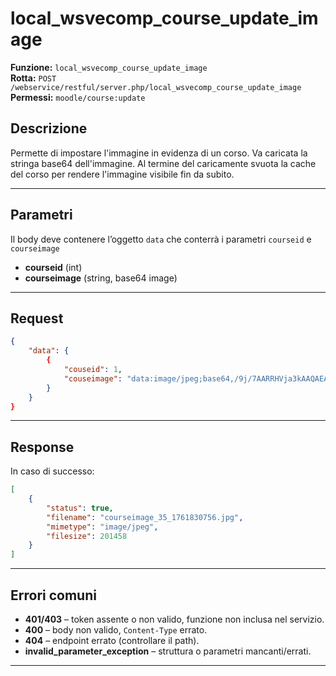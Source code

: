 # local_wsvecomp_course_update_image

**Funzione:** `local_wsvecomp_course_update_image`  
**Rotta:** `POST /webservice/restful/server.php/local_wsvecomp_course_update_image`  
**Permessi:** `moodle/course:update`

## Descrizione
Permette di impostare l'immagine in evidenza di un corso. Va caricata la stringa base64 dell'immagine.
Al termine del caricamente svuota la cache del corso per rendere l'immagine visibile fin da subito.

---

## Parametri

Il body deve contenere l’oggetto `data` che conterrà i parametri `courseid` e `courseimage`

- **courseid** (int)
- **courseimage** (string, base64 image)

---

## Request

```json
{
    "data": {
        {
            "couseid": 1,
            "couseimage": "data:image/jpeg;base64,/9j/7AARRHVja3kAAQAEAAAABgAA/+4ADkFkb2J.....",
        }
    }
}
```
---

## Response

In caso di successo:

```json
[
    {
        "status": true,
        "filename": "courseimage_35_1761830756.jpg",
        "mimetype": "image/jpeg",
        "filesize": 201458
    }
]
```

---

## Errori comuni

- **401/403** – token assente o non valido, funzione non inclusa nel servizio.  
- **400** – body non valido, `Content-Type` errato.  
- **404** – endpoint errato (controllare il path).  
- **invalid_parameter_exception** – struttura o parametri mancanti/errati.  

---